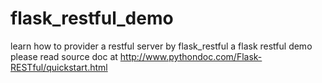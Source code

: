 # flask_restful_demo
learn how to provider a restful server by flask_restful
a flask restful demo  
please read source doc at http://www.pythondoc.com/Flask-RESTful/quickstart.html

